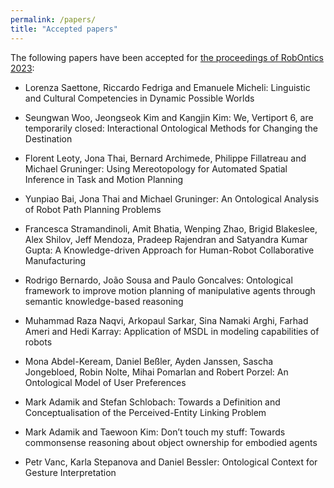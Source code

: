 ```yaml
---
permalink: /papers/
title: "Accepted papers"
---
```


The following papers have been accepted for [the proceedings of RobOntics 2023](https://ceur-ws.org/Vol-3595/):

* Lorenza Saettone, Riccardo Fedriga and Emanuele Micheli: Linguistic and Cultural Competencies in Dynamic Possible Worlds

* Seungwan Woo, Jeongseok Kim and Kangjin Kim: We, Vertiport 6, are temporarily closed: Interactional Ontological Methods for Changing the Destination

* Florent Leoty, Jona Thai, Bernard Archimede, Philippe Fillatreau and Michael Gruninger: Using Mereotopology for Automated Spatial Inference in Task and Motion Planning

* Yunpiao Bai, Jona Thai and Michael Gruninger: An Ontological Analysis of Robot Path Planning Problems

* Francesca Stramandinoli, Amit Bhatia, Wenping Zhao, Brigid Blakeslee, Alex Shilov, Jeff Mendoza, Pradeep Rajendran and Satyandra Kumar Gupta: A Knowledge-driven Approach for Human-Robot Collaborative Manufacturing

* Rodrigo Bernardo, João Sousa and Paulo Goncalves: Ontological framework to improve motion planning of manipulative agents through semantic knowledge-based reasoning

* Muhammad Raza Naqvi, Arkopaul Sarkar, Sina Namaki Arghi, Farhad Ameri and Hedi Karray: Application of MSDL in modeling capabilities of robots

* Mona Abdel-Keream, Daniel Beßler, Ayden Janssen, Sascha Jongebloed, Robin Nolte, Mihai Pomarlan and Robert Porzel: An Ontological Model of User Preferences

* Mark Adamik and Stefan Schlobach: Towards a Definition and Conceptualisation of the Perceived-Entity Linking Problem

* Mark Adamik and Taewoon Kim: Don’t touch my stuff: Towards commonsense reasoning about object ownership for embodied agents

* Petr Vanc, Karla Stepanova and Daniel Bessler: Ontological Context for Gesture Interpretation

